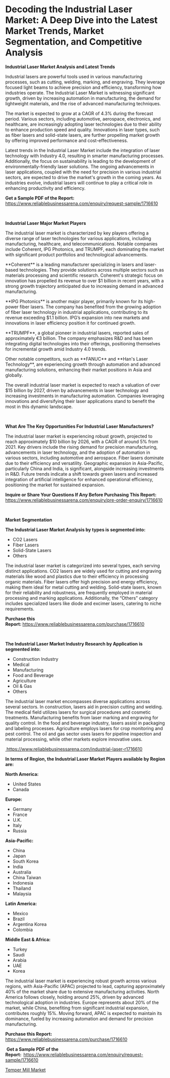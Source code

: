 <p><h1>Decoding the Industrial Laser Market: A Deep Dive into the Latest Market Trends, Market Segmentation, and Competitive Analysis</h1></p><p><strong>Industrial Laser Market Analysis and Latest Trends</strong></p>
<p><p>Industrial lasers are powerful tools used in various manufacturing processes, such as cutting, welding, marking, and engraving. They leverage focused light beams to achieve precision and efficiency, transforming how industries operate. The Industrial Laser Market is witnessing significant growth, driven by increasing automation in manufacturing, the demand for lightweight materials, and the rise of advanced manufacturing techniques.</p><p>The market is expected to grow at a CAGR of 4.3% during the forecast period. Various sectors, including automotive, aerospace, electronics, and healthcare, are increasingly adopting laser technologies due to their ability to enhance production speed and quality. Innovations in laser types, such as fiber lasers and solid-state lasers, are further propelling market growth by offering improved performance and cost-effectiveness.</p><p>Latest trends in the Industrial Laser Market include the integration of laser technology with Industry 4.0, resulting in smarter manufacturing processes. Additionally, the focus on sustainability is leading to the development of environmentally-friendly laser solutions. The ongoing advancements in laser applications, coupled with the need for precision in various industrial sectors, are expected to drive the market's growth in the coming years. As industries evolve, industrial lasers will continue to play a critical role in enhancing productivity and efficiency.</p></p>
<p><strong>Get a Sample PDF of the Report:&nbsp;</strong> <a href="https://www.reliablebusinessarena.com/enquiry/request-sample/1716610?utm_campaign=3181&utm_medium=2&utm_source=Github&utm_content=ia&utm_term=10042025&utm_id=industrial-laser">https://www.reliablebusinessarena.com/enquiry/request-sample/1716610</a></p>
<p>&nbsp;</p>
<p><strong>Industrial Laser Major Market Players</strong></p>
<p><p>The industrial laser market is characterized by key players offering a diverse range of laser technologies for various applications, including manufacturing, healthcare, and telecommunications. Notable companies include Coherent, IPG Photonics, and TRUMPF, each dominating the market with significant product portfolios and technological advancements.</p><p>**Coherent** is a leading manufacturer specializing in lasers and laser-based technologies. They provide solutions across multiple sectors such as materials processing and scientific research. Coherent's strategic focus on innovation has propelled its revenue to over $1 billion in recent years, with a strong growth trajectory anticipated due to increasing demand in advanced manufacturing.</p><p>**IPG Photonics** is another major player, primarily known for its high-power fiber lasers. The company has benefited from the growing adoption of fiber laser technology in industrial applications, contributing to its revenue exceeding $1.1 billion. IPG’s expansion into new markets and innovations in laser efficiency position it for continued growth.</p><p>**TRUMPF**, a global pioneer in industrial lasers, reported sales of approximately €3 billion. The company emphasizes R&D and has been integrating digital technologies into their offerings, positioning themselves for incremental growth amid Industry 4.0 trends. </p><p>Other notable competitors, such as **FANUC** and **Han's Laser Technology**, are experiencing growth through automation and advanced manufacturing solutions, enhancing their market positions in Asia and globally.</p><p>The overall industrial laser market is expected to reach a valuation of over $15 billion by 2027, driven by advancements in laser technology and increasing investments in manufacturing automation. Companies leveraging innovations and diversifying their laser applications stand to benefit the most in this dynamic landscape.</p></p>
<p>&nbsp;</p>
<p><strong>What Are The Key Opportunities For Industrial Laser Manufacturers?</strong></p>
<p><p>The industrial laser market is experiencing robust growth, projected to reach approximately $10 billion by 2026, with a CAGR of around 5% from 2021. Key drivers include the rising demand for precision manufacturing, advancements in laser technology, and the adoption of automation in various sectors, including automotive and aerospace. Fiber lasers dominate due to their efficiency and versatility. Geographic expansion in Asia-Pacific, particularly China and India, is significant, alongside increasing investments in R&D. Future trends indicate a shift towards green lasers and increased integration of artificial intelligence for enhanced operational efficiency, positioning the market for sustained expansion.</p></p>
<p><strong>Inquire or Share Your Questions If Any Before Purchasing This Report:</strong> <a href="https://www.reliablebusinessarena.com/enquiry/pre-order-enquiry/1716610?utm_campaign=3181&utm_medium=2&utm_source=Github&utm_content=ia&utm_term=10042025&utm_id=industrial-laser">https://www.reliablebusinessarena.com/enquiry/pre-order-enquiry/1716610</a></p>
<p>&nbsp;</p>
<p><strong>Market Segmentation</strong></p>
<p><strong>The Industrial Laser Market Analysis by types is segmented into:</strong></p>
<p><ul><li>CO2 Lasers</li><li>Fiber Lasers</li><li>Solid-State Lasers</li><li>Others</li></ul></p>
<p><p>The industrial laser market is categorized into several types, each serving distinct applications. CO2 lasers are widely used for cutting and engraving materials like wood and plastics due to their efficiency in processing organic materials. Fiber lasers offer high precision and energy efficiency, making them ideal for metal cutting and welding. Solid-state lasers, known for their reliability and robustness, are frequently employed in material processing and marking applications. Additionally, the “Others” category includes specialized lasers like diode and excimer lasers, catering to niche requirements.</p></p>
<p><strong>Purchase this Report:&nbsp;</strong><a href="https://www.reliablebusinessarena.com/purchase/1716610?utm_campaign=3181&utm_medium=2&utm_source=Github&utm_content=ia&utm_term=10042025&utm_id=industrial-laser">https://www.reliablebusinessarena.com/purchase/1716610</a></p>
<p>&nbsp;</p>
<p><strong>The Industrial Laser Market Industry Research by Application is segmented into:</strong></p>
<p><ul><li>Construction Industry</li><li>Medical</li><li>Manufacturing</li><li>Food and Beverage</li><li>Agriculture</li><li>Oil & Gas</li><li>Others</li></ul></p>
<p><p>The industrial laser market encompasses diverse applications across several sectors. In construction, lasers aid in precision cutting and welding. The medical field utilizes lasers for surgical procedures and cosmetic treatments. Manufacturing benefits from laser marking and engraving for quality control. In the food and beverage industry, lasers assist in packaging and labeling processes. Agriculture employs lasers for crop monitoring and pest control. The oil and gas sector uses lasers for pipeline inspection and material processing, while other markets explore innovative uses.</p></p>
<p><a href="https://www.reliablebusinessarena.com/industrial-laser-r1716610?utm_campaign=3181&utm_medium=2&utm_source=Github&utm_content=ia&utm_term=10042025&utm_id=industrial-laser">&nbsp;https://www.reliablebusinessarena.com/industrial-laser-r1716610</a></p>
<p><strong>In terms of Region, the Industrial Laser Market Players available by Region are:</strong></p>
<p>
    <p> <strong> North America: </strong>
        <ul>
            <li>United States</li>
            <li>Canada</li>
        </ul>
        </p> 
    <p> <strong> Europe: </strong>
        <ul>
            <li>Germany</li>
            <li>France</li>
            <li>U.K.</li>
            <li>Italy</li>
            <li>Russia</li>
        </ul>
        </p> 
    <p> <strong> Asia-Pacific: </strong>
        <ul>
            <li>China</li>
            <li>Japan</li>
            <li>South Korea</li>
            <li>India</li>
            <li>Australia</li>
            <li>China Taiwan</li>
            <li>Indonesia</li>
            <li>Thailand</li>
            <li>Malaysia</li>
        </ul>
        </p> 
    <p> <strong> Latin America: </strong>
        <ul>
            <li>Mexico</li>
            <li>Brazil</li>
            <li>Argentina Korea</li>
            <li>Colombia</li>
        </ul>
        </p> 
    <p> <strong> Middle East & Africa: </strong>
        <ul>
            <li>Turkey</li>
            <li>Saudi</li>
            <li>Arabia</li>
            <li>UAE</li>
            <li>Korea</li>
        </ul>
    </p>
    </p>
<p><p>The industrial laser market is experiencing robust growth across various regions, with Asia-Pacific (APAC) projected to lead, capturing approximately 40% of the market share due to extensive manufacturing activities. North America follows closely, holding around 25%, driven by advanced technological adoption in industries. Europe represents about 20% of the market, while China, benefiting from significant industrial expansion, contributes roughly 15%. Moving forward, APAC is expected to maintain its dominance, fueled by increasing automation and demand for precision manufacturing.</p></p>
<p><strong>Purchase this Report: </strong><a href="https://www.reliablebusinessarena.com/purchase/1716610?utm_campaign=3181&utm_medium=2&utm_source=Github&utm_content=ia&utm_term=10042025&utm_id=industrial-laser">https://www.reliablebusinessarena.com/purchase/1716610</a></p>
<p>&nbsp;<strong>Get a Sample PDF of the Report:&nbsp;&nbsp;</strong><a href="https://www.reliablebusinessarena.com/enquiry/request-sample/1716610?utm_campaign=3181&utm_medium=2&utm_source=Github&utm_content=ia&utm_term=10042025&utm_id=industrial-laser">https://www.reliablebusinessarena.com/enquiry/request-sample/1716610</a></p>
<p><strong></strong></p>
<p><p><a href="https://github.com/haajipauget/Market-Research-Report-List-1/blob/main/temper-mill-market.md?utm_campaign=3181&utm_medium=2&utm_source=Github&utm_content=ia&utm_term=10042025&utm_id=industrial-laser">Temper Mill Market</a></p></p>